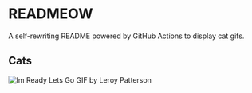 # READMEOW

A self-rewriting README powered by GitHub Actions to display cat gifs.

## Cats

![Im Ready Lets Go GIF by Leroy Patterson](https://media4.giphy.com/media/CjmvTCZf2U3p09Cn0h/200.gif?cid=9acd02davtklb4x7r1cl96x2vmltm6k5g5y9utqwpviuaj3o&ep=v1_gifs_search&rid=200.gif&ct=g)
